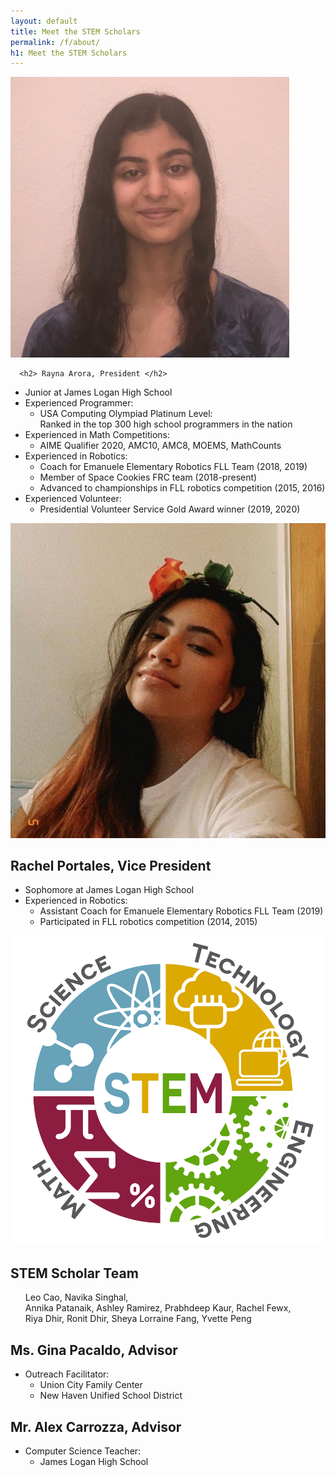 ```yaml
---
layout: default
title: Meet the STEM Scholars
permalink: /f/about/
h1: Meet the STEM Scholars
---
```


<sectionpd>
  <img class="sectionpdPicture" src="/assets/images/Rayna.jpg">
<div class="sectionpdContent">

      <h2> Rayna Arora, President </h2>
<ul class="l1"> 
<li> Junior at James Logan High School </li>
<li> Experienced Programmer: 
  <ul class="l2">
  <li> USA Computing Olympiad Platinum Level: <br> Ranked in the top 300 high school programmers in the nation </li> 
  </ul> </li>
<li> Experienced in Math Competitions:
  <ul class="l2"> 
  <li> AIME Qualifier 2020, AMC10, AMC8, MOEMS, MathCounts </li>
  </ul> </li>
<li> Experienced in Robotics:
  <ul class="l2">
  <li> Coach for Emanuele Elementary Robotics FLL Team (2018, 2019) </li>
  <li> Member of Space Cookies FRC team (2018-present) </li>
  <li> Advanced to championships in FLL robotics competition (2015, 2016) </li>
  </ul> </li>
<li> Experienced Volunteer: 
  <ul class="l2"> 
  <li> Presidential Volunteer Service Gold Award winner (2019, 2020) </li> 
  </ul> </li> 
</ul>
</div>
</sectionpd>


<sectionpd>
    <img class="sectionpdPicture" src="/assets/images/Rachel.jpg">
<div class="sectionpdContent">
    <h2> Rachel Portales, Vice President </h2>

<ul class="l1"> 
<li> Sophomore at James Logan High School </li>
<li> Experienced in Robotics:
  <ul class="l2"> 
  <li> Assistant Coach for Emanuele Elementary Robotics FLL Team (2019) </li>
  <li> Participated in FLL robotics competition (2014, 2015) </li>
  </ul> </li>
</ul>  
</div>
</sectionpd>


<sectionpd>
    <img class="sectionpdPicture" src="/assets/images/STEMlogo.png">
<div class="sectionpdContent">

<h2> STEM Scholar Team </h2>
<ul class="l1"> Leo Cao, Navika Singhal, <br>
Annika Patanaik, Ashley Ramirez, Prabhdeep Kaur, Rachel Fewx, <br>
Riya Dhir, Ronit Dhir, Sheya Lorraine Fang, Yvette Peng</ul>

<h2> Ms. Gina Pacaldo, Advisor </h2>
<ul class="l1"> 
<li> Outreach Facilitator:
  <ul class="l2"> 
  <li> Union City Family Center  </li>
  <li> New Haven Unified School District </li>
</ul> </li> </ul>

<h2> Mr. Alex Carrozza, Advisor </h2>
<ul class="l1"> 
<li> Computer Science Teacher: 
  <ul class="l2">
  <li> James Logan High School </li>
</ul> </li> </ul>

</div>
</sectionpd>
